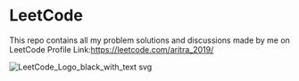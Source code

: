 # LeetCode
This repo contains all my problem solutions and discussions made by me on LeetCode
Profile Link:https://leetcode.com/aritra_2019/

![LeetCode_Logo_black_with_text svg](https://github.com/Aritra2019/LeetCode/assets/98468370/4f20773f-abd0-4221-a6c6-1050aaeebeee)

